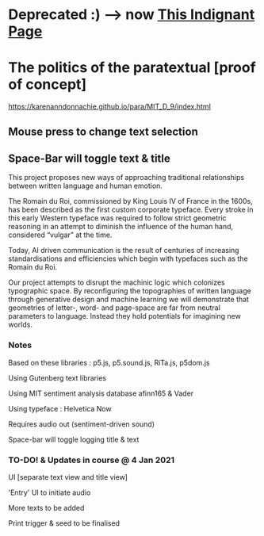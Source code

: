 # Deprecated :) --> now [This Indignant Page](https://github.com/brondle/generative_unfoldings/tree/master/website/works/thisIndignantPage)

# The politics of the paratextual [proof of concept]
https://karenanndonnachie.github.io/para/MIT_D_9/index.html
## Mouse press to change text selection
## Space-Bar will toggle text & title

This project proposes new ways of approaching traditional relationships between written language and human emotion.

The Romain du Roi, commissioned by King Louis IV of France in the 1600s, has been described as the first custom corporate typeface. Every stroke in this early Western typeface was required to follow strict geometric reasoning in an attempt to diminish the influence of the human hand, considered “vulgar” at the time.

Today, AI driven communication is the result of centuries of increasing standardisations and efficiencies which begin with typefaces such as the Romain du Roi.

Our project attempts to disrupt the machinic logic which colonizes typographic space. By reconfiguring the topographies of written language through generative design and machine learning we will demonstrate that geometries of letter-, word- and page-space are far from neutral parameters to language. Instead they hold potentials for imagining new worlds.

### Notes
Based on these libraries : p5.js, p5.sound.js, RiTa.js, p5dom.js

Using Gutenberg text libraries 

Using MIT sentiment analysis database afinn165 & Vader

Using typeface : Helvetica Now

Requires audio out (sentiment-driven sound)

Space-bar will toggle logging title & text

### TO-DO! & Updates in course @ 4 Jan 2021
UI [separate text view and title view]

'Entry' UI to initiate audio

More texts to be added

Print trigger & seed to be finalised
